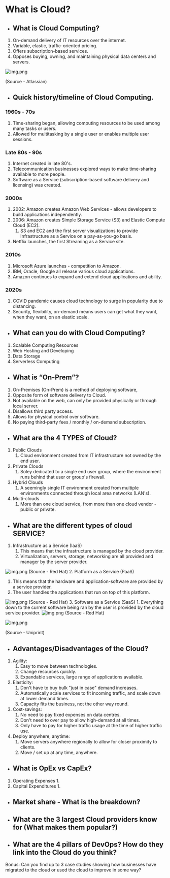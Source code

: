 
# What is Cloud?

- What is Cloud Computing? 
  -

1. On-demand delivery of IT resources over the internet.
2. Variable, elastic, traffic-oriented pricing.
3. Offers subscription-based services.
4. Opposes buying, owning, and maintaining physical data centers and servers.

![img.png](cloud_md_images/img.png)

(Source - Atlassian)

- Quick history/timeline of Cloud Computing.
  - 

### 1960s - 70s
1. Time-sharing began, allowing computing resources to be used among many tasks or users.
2. Allowed for multitasking by a single user or enables multiple user sessions.

### Late 80s - 90s
1. Internet created in late 80's.
2. Telecommunication businesses explored ways to make time-sharing available to more people.
3. Software as a Service (subscription-based software delivery and licensing) was created.

### 2000s
1. 2002: Amazon creates Amazon Web Services - allows developers to build applications independently.
2. 2006: Amazon creates Simple Storage Service (S3) and Elastic Compute Cloud (EC2).
   1. S3 and EC2 and the first server visualizations to provide Infrastructure as a Service on a pay-as-you-go basis.
3. Netflix launches, the first Streaming as a Service site.

### 2010s
1. Microsoft Azure launches - competition to Amazon.
2. IBM, Oracle, Google all release various cloud applications.
3. Amazon continues to expand and extend cloud applications and ability.

### 2020s
1. COVID pandemic causes cloud technology to surge in popularity due to distancing.
2. Security, flexibility, on-demand means users can get what they want, when they want, on an elastic scale.


- What can you do with Cloud Computing?
  - 

1. Scalable Computing Resources
2. Web Hosting and Developing
3. Data Storage
4. Serverless Computing

- What is “On-Prem”?
  - 

1. On-Premises (On-Prem) is a method of deploying software,
2. Opposite form of software delivery to Cloud.
3. Not available on the web, can only be provided physically or through local server.
4. Disallows third party access.
5. Allows for physical control over software.
6. No paying third-party fees / monthly / on-demand subscription.

- What are the 4 TYPES of Cloud?
  - 

1. Public Clouds
    1. Cloud environment created from IT infrastructure not owned by the end user.
2. Private Clouds
    1. Soley dedicated to a single end user group, where the environment runs behind that user or group's firewall.
3. Hybrid Clouds
    1. A seemingly single IT environment created from multiple environments connected through local area networks (LAN's).
4. Multi-clouds
    1. More than one cloud service, from more than one cloud vendor - public or private.


- What are the different types of cloud SERVICE?
  - 

1. Infrastructure as a Service (IaaS)
   1. This means that the infrastructure is managed by the cloud provider.
   2. Virtualization, servers, storage, networking are all provided and manager by the server provider.

![img.png](cloud_md_images/iaas.png)
(Source - Red Hat)
2. Platform as a Service (PaaS)
   1. This means that the hardware and application-software are provided by a service provider.
   2. The user handles the applications that run on top of this platform.

![img.png](cloud_md_images/paas.png)
(Source - Red Hat)
3. Software as a Service (SaaS)
    1. Everything down to the current software being ran by the user is provided by the cloud service provider.
![img.png](cloud_md_images/saas.png)
(Source - Red Hat)

![img.png](cloud_md_images/cloud_service_models.png)

(Source - Uniprint)

- Advantages/Disadvantages of the Cloud?
  - 

1. Agility:
   1. Easy to move between technologies.
   2. Change resources quickly.
   3. Expandable services, large range of applications available.
2. Elasticity:
   1. Don't have to buy bulk "just in case" demand increases.
   2. Automatically scale services to fit incoming traffic, and scale down at lower demand times.
   3. Capacity fits the business, not the other way round.
3. Cost-savings:
   1. No need to pay fixed expenses on data centres.
   2. Don't need to over pay to allow high-demand at all times.
   3. Only have to pay for higher traffic usage at the time of higher traffic use.
4. Deploy anywhere, anytime:
   1. Move servers anywhere regionally to allow for closer proximity to clients.
   2. Move / set up at any time, anywhere.

- What is OpEx vs CapEx?
  - 

1. Operating Expenses
    1.
2. Capital Expenditures
    1.

- Market share - What is the breakdown?
  - 

- What are the 3 largest Cloud providers know for (What makes them popular?)
  - 

- What are the 4 pillars of DevOps? How do they link into the Cloud do you think?
  - 

Bonus: Can you find up to 3 case studies showing how businesses have migrated to the cloud or used the cloud to improve in some way?